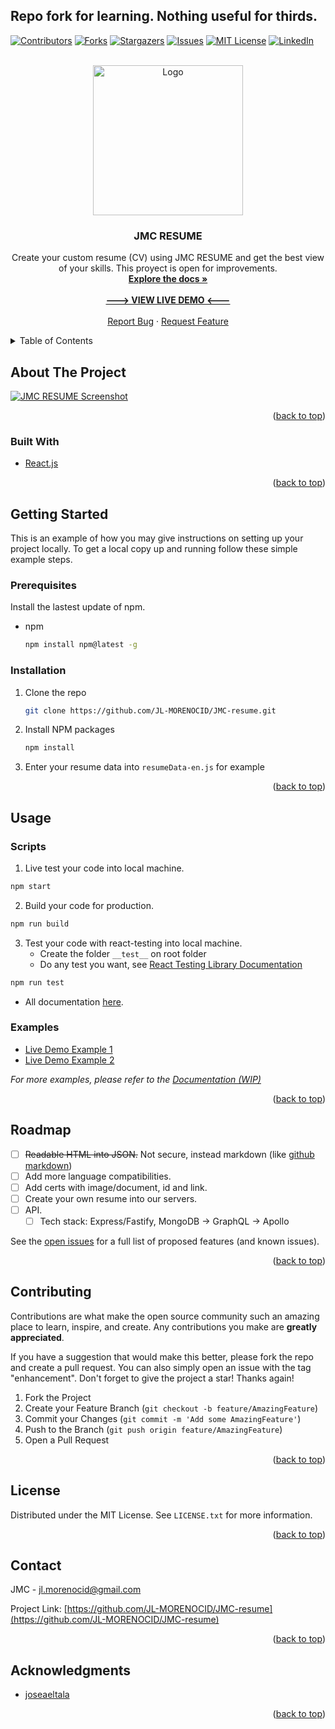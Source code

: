 ## Repo fork for learning. Nothing useful for thirds.

<div id="top"></div>

<!-- PROJECT SHIELDS -->
[![Contributors][contributors-shield]][contributors-url]
[![Forks][forks-shield]][forks-url]
[![Stargazers][stars-shield]][stars-url]
[![Issues][issues-shield]][issues-url]
[![MIT License][license-shield]][license-url]
[![LinkedIn][linkedin-shield]][linkedin-url]



<!-- PROJECT LOGO -->
<br />
<div align="center">
  <a href="https://github.com/JL-MORENOCID/JMC-resume">
    <img src="public/images/logo.png" alt="Logo" width="240" height="240">
  </a>

<h3 align="center">JMC RESUME</h3>

  <p align="center">
    Create your custom resume (CV) using JMC RESUME and get the best view of your skills. This proyect is open for improvements.
    <br />
    <a href="https://github.com/JL-MORENOCID/JMC-resume"><strong>Explore the docs »</strong></a>
    <br />
    <br />
    <a href="https://blueclouds.es/resumes/jmc/"><strong>---> VIEW LIVE DEMO <---</strong></a>
    <br />
    <br />
    <a href="https://github.com/JL-MORENOCID/JMC-resume/issues">Report Bug</a>
    ·
    <a href="https://github.com/JL-MORENOCID/JMC-resume/issues">Request Feature</a>
  </p>
</div>



<!-- TABLE OF CONTENTS -->
<details>
  <summary>Table of Contents</summary>
  <ol>
    <li>
      <a href="#about-the-project">About The Project</a>
      <ul>
        <li><a href="#built-with">Built With</a></li>
      </ul>
    </li>
    <li>
      <a href="#getting-started">Getting Started</a>
      <ul>
        <li><a href="#prerequisites">Prerequisites</a></li>
        <li><a href="#installation">Installation</a></li>
      </ul>
    </li>
    <li><a href="#usage">Usage</a></li>
    <li><a href="#roadmap">Roadmap</a></li>
    <li><a href="#contributing">Contributing</a></li>
    <li><a href="#license">License</a></li>
    <li><a href="#contact">Contact</a></li>
    <li><a href="#acknowledgments">Acknowledgments</a></li>
  </ol>
</details>



<!-- ABOUT THE PROJECT -->
## About The Project

[![JMC RESUME Screenshot][product-screenshot]](https://blueclouds.es/resumes/jmc/)

<p align="right">(<a href="#top">back to top</a>)</p>



### Built With

* [React.js](https://reactjs.org/)

<p align="right">(<a href="#top">back to top</a>)</p>



<!-- GETTING STARTED -->
## Getting Started

This is an example of how you may give instructions on setting up your project locally.
To get a local copy up and running follow these simple example steps.

### Prerequisites

Install the lastest update of npm.
* npm
  ```sh
  npm install npm@latest -g
  ```

### Installation

1. Clone the repo
   ```sh
   git clone https://github.com/JL-MORENOCID/JMC-resume.git
   ```
2. Install NPM packages
   ```sh
   npm install
   ```
3. Enter your resume data into `resumeData-en.js` for example

<p align="right">(<a href="#top">back to top</a>)</p>



<!-- USAGE EXAMPLES -->
## Usage

### Scripts

1. Live test your code into local machine.
```sh
npm start
```

2. Build your code for production.
```sh
npm run build
```

3. Test your code with react-testing into local machine.
    - Create the folder `__test__` on root folder
    - Do any test you want, see [React Testing Library Documentation](https://create-react-app.dev/docs/running-tests/)
```sh
npm run test
```

* All documentation [here](https://create-react-app.dev/docs/).

### Examples

* [Live Demo Example 1](https://blueclouds.es/resumes/jmc)
* [Live Demo Example 2](https://blueclouds.es/resumes/joseaeltala)

_For more examples, please refer to the [Documentation (WIP)](https://blueclouds.es/resumes/docs)_

<p align="right">(<a href="#top">back to top</a>)</p>



<!-- ROADMAP -->
## Roadmap

- [ ] ~~Readable HTML into JSON.~~ Not secure, instead markdown (like [github markdown](https://docs.github.com/en/github/writing-on-github/getting-started-with-writing-and-formatting-on-github/basic-writing-and-formatting-syntax))
- [ ] Add more language compatibilities.
- [ ] Add certs with image/document, id and link.
- [ ] Create your own resume into our servers.
- [ ] API.
    - [ ] Tech stack: Express/Fastify, MongoDB -> GraphQL -> Apollo

See the [open issues](https://github.com/JL-MORENOCID/JMC-resume/issues) for a full list of proposed features (and known issues).

<p align="right">(<a href="#top">back to top</a>)</p>



<!-- CONTRIBUTING -->
## Contributing

Contributions are what make the open source community such an amazing place to learn, inspire, and create. Any contributions you make are **greatly appreciated**.

If you have a suggestion that would make this better, please fork the repo and create a pull request. You can also simply open an issue with the tag "enhancement".
Don't forget to give the project a star! Thanks again!

1. Fork the Project
2. Create your Feature Branch (`git checkout -b feature/AmazingFeature`)
3. Commit your Changes (`git commit -m 'Add some AmazingFeature'`)
4. Push to the Branch (`git push origin feature/AmazingFeature`)
5. Open a Pull Request

<p align="right">(<a href="#top">back to top</a>)</p>



<!-- LICENSE -->
## License

Distributed under the MIT License. See `LICENSE.txt` for more information.

<p align="right">(<a href="#top">back to top</a>)</p>



<!-- CONTACT -->
## Contact

JMC - jl.morenocid@gmail.com

Project Link: [https://github.com/JL-MORENOCID/JMC-resume](https://github.com/JL-MORENOCID/JMC-resume)

<p align="right">(<a href="#top">back to top</a>)</p>



<!-- ACKNOWLEDGMENTS -->
## Acknowledgments

* [joseaeltala](https://github.com/joseaeltala)

<p align="right">(<a href="#top">back to top</a>)</p>



<!-- MARKDOWN LINKS & IMAGES -->
<!-- https://www.markdownguide.org/basic-syntax/#reference-style-links -->
[contributors-shield]: https://img.shields.io/github/contributors/JL-MORENOCID/JMC-resume.svg?style=for-the-badge
[contributors-url]: https://github.com/JL-MORENOCID/JMC-resume/graphs/contributors
[forks-shield]: https://img.shields.io/github/forks/JL-MORENOCID/JMC-resume.svg?style=for-the-badge
[forks-url]: https://github.com/JL-MORENOCID/JMC-resume/network/members
[stars-shield]: https://img.shields.io/github/stars/JL-MORENOCID/JMC-resume.svg?style=for-the-badge
[stars-url]: https://github.com/JL-MORENOCID/JMC-resume/stargazers
[issues-shield]: https://img.shields.io/github/issues/JL-MORENOCID/JMC-resume.svg?style=for-the-badge
[issues-url]: https://github.com/JL-MORENOCID/JMC-resume/issues
[license-shield]: https://img.shields.io/github/license/JL-MORENOCID/JMC-resume.svg?style=for-the-badge
[license-url]: https://github.com/JL-MORENOCID/JMC-resume/blob/master/LICENSE.txt
[linkedin-shield]: https://img.shields.io/badge/-LinkedIn-black.svg?style=for-the-badge&logo=linkedin&colorB=555
[linkedin-url]: https://www.linkedin.com/in/jl-morenocid
[product-screenshot]: public/images/screenshot.jpeg
